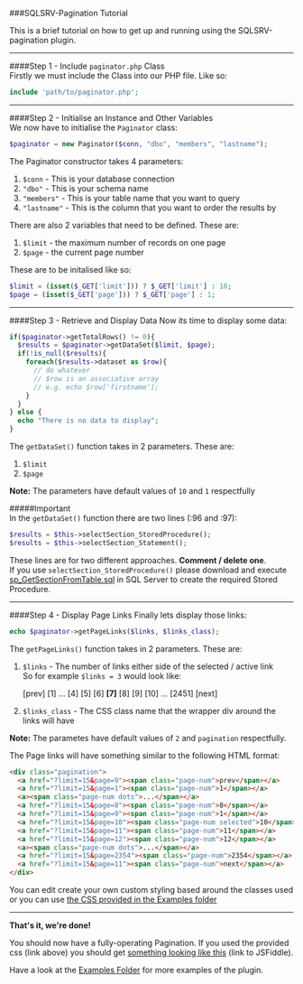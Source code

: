 ###SQLSRV-Pagination Tutorial  
  
This is a brief tutorial on how to get up and running using the SQLSRV-pagination plugin.  
***********

####Step 1 - Include `paginator.php` Class  
Firstly we must include the Class into our PHP file. Like so:
```php
include 'path/to/paginator.php';
```
***********

####Step 2 - Initialise an Instance and Other Variables  
We now have to initialise the `Paginator` class:
```php
$paginator = new Paginator($conn, "dbo", "members", "lastname");
```
The Paginator constructor takes 4 parameters:  

1. `$conn` - This is your database connection
2. `"dbo"` - This is your schema name
3. `"members"` - This is your table name that you want to query
4. `"lastname"` - This is the column that you want to order the results by

There are also 2 variables that need to be defined. These are: 

1. `$limit` - the maximum number of records on one page
2. `$page` - the current page number

These are to be initalised like so:

```php
$limit = (isset($_GET['limit'])) ? $_GET['limit'] : 10;
$page = (isset($_GET['page'])) ? $_GET['page'] : 1;
```
***********

####Step 3 - Retrieve and Display Data
Now its time to display some data:

```php
if($paginator->getTotalRows() != 0){
  $results = $paginator->getDataSet($limit, $page);
  if(!is_null($results){
    foreach($results->dataset as $row){
      // do whatever
      // $row is an associative array
      // e.g. echo $row['firstname'];
    }
  }
} else {
  echo "There is no data to display";
}
```

The `getDataSet()` function takes in 2 parameters. These are:  

1. `$limit`
2. `$page`

**Note:** The parameters have default values of `10` and `1` respectfully

#####Important  
In the `getDataSet()` function there are two lines (:96 and :97):

```php
$results = $this->selectSection_StoredProcedure();
$results = $this->selectSection_Statement();
```

These lines are for two different approaches. **Comment / delete one**.   
If you use `selectSection_StoredProcedure()` please download and execute [sp_GetSectionFromTable.sql](https://github.com/ImClarky/SQLSRV-Pagination/blob/masters/sp_GetSectionFromTable.sql) in SQL Server to create the required Stored Procedure.
***********
####Step 4 - Display Page Links
Finally lets display those links:
```php
echo $paginator->getPageLinks($links, $links_class);
```

The `getPageLinks()` function takes in 2 parameters. These are:

1. `$links` - The number of links either side of the selected / active link  
  So for example `$links = 3` would look like:  

    [prev] [1] ... [4] [5] [6] **[7]** [8] [9] [10] ... [2451] [next]  
      
2. `$links_class` - The CSS class name that the wrapper div around the links will have

**Note:** The parametes have default values of `2` and `pagination` respectfully.

The Page links will have something similar to the following HTML format:

```html
<div class="pagination">
  <a href="?limit=15&page=9"><span class="page-num">prev</span></a>
  <a href="?limit=15&page=1"><span class="page-num">1</span></a>
  <a><span class="page-num dots">...</span></a>
  <a href="?limit=15&page=8"><span class="page-num">8</span></a>
  <a href="?limit=15&page=9"><span class="page-num">1</span></a>
  <a href="?limit=15&page=10"><span class="page-num selected">10</span></a>
  <a href="?limit=15&page=11"><span class="page-num">11</span></a>
  <a href="?limit=15&page=12"><span class="page-num">12</span></a>
  <a><span class="page-num dots">...</span></a>
  <a href="?limit=15&page=2354"><span class="page-num">2354</span></a>
  <a href="?limit=15&page=11"><span class="page-num">next</span></a>
</div>
```

You can edit create your own custom styling based around the classes used or you can use [the CSS provided in the Examples folder](https://github.com/ImClarky/SQLSRV-Pagination/blob/master/Examples/pagination.css)

***********

**That's it, we're done!**

You should now have a fully-operating Pagination. If you used the provided css (link above) you should get [something looking like this](https://jsfiddle.net/imclarky/pn1joybp/) (link to JSFiddle).

Have a look at the [Examples Folder](https://github.com/ImClarky/SQLSRV-Pagination/tree/master/Examples) for more examples of the plugin.
